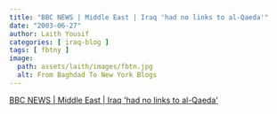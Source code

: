 ```yaml
---
title: "BBC NEWS | Middle East | Iraq 'had no links to al-Qaeda'"
date: "2003-06-27"
author: Laith Yousif
categories: [ iraq-blog ]
tags: [ fbtny ]
image:
  path: assets/laith/images/fbtn.jpg
  alt: From Baghdad To New York Blogs
---
```


[BBC NEWS | Middle East | Iraq 'had no links to al-Qaeda'](https://news.bbc.co.uk/2/hi/middle_east/3027234.stm)
